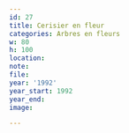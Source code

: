 ```yaml
---
id: 27
title: Cerisier en fleur
categories: Arbres en fleurs
w: 80
h: 100
location:
note:
file:
year: '1992'
year_start: 1992
year_end:
image:

---
```

